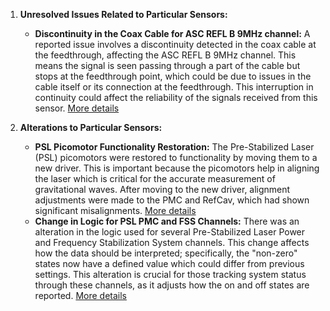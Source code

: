 1. **Unresolved Issues Related to Particular Sensors:**
   - **Discontinuity in the Coax Cable for ASC REFL B 9MHz channel:** A reported issue involves a discontinuity detected in the coax cable at the feedthrough, affecting the ASC REFL B 9MHz channel. This means the signal is seen passing through a part of the cable but stops at the feedthrough point, which could be due to issues in the cable itself or its connection at the feedthrough. This interruption in continuity could affect the reliability of the signals received from this sensor. [More details](https://alog.ligo-wa.caltech.edu/aLOG/index.php?callRep=84065)

2. **Alterations to Particular Sensors:**
   - **PSL Picomotor Functionality Restoration:** The Pre-Stabilized Laser (PSL) picomotors were restored to functionality by moving them to a new driver. This is important because the picomotors help in aligning the laser which is critical for the accurate measurement of gravitational waves. After moving to the new driver, alignment adjustments were made to the PMC and RefCav, which had shown significant misalignments. [More details](https://alog.ligo-wa.caltech.edu/aLOG/index.php?callRep=84063)
   - **Change in Logic for PSL PMC and FSS Channels:** There was an alteration in the logic used for several Pre-Stabilized Laser Power and Frequency Stabilization System channels. This change affects how the data should be interpreted; specifically, the "non-zero" states now have a defined value which could differ from previous settings. This alteration is crucial for those tracking system status through these channels, as it adjusts how the on and off states are reported. [More details](https://alog.ligo-wa.caltech.edu/aLOG/index.php?callRep=84064)